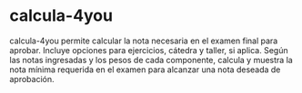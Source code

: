 # calcula-4you
calcula-4you permite calcular la nota necesaria en el examen final para aprobar. Incluye opciones para ejercicios, cátedra y taller, si aplica. Según las notas ingresadas y los pesos de cada componente, calcula y muestra la nota mínima requerida en el examen para alcanzar una nota deseada de aprobación.
